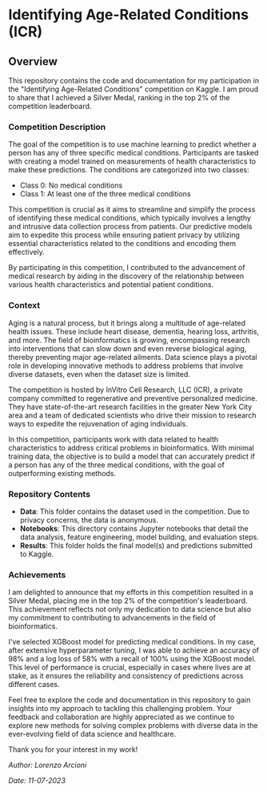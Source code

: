 # Identifying Age-Related Conditions (ICR)

## Overview
This repository contains the code and documentation for my participation in the "Identifying Age-Related Conditions" competition on Kaggle. I am proud to share that I achieved a Silver Medal, ranking in the top 2% of the competition leaderboard.

### Competition Description
The goal of the competition is to use machine learning to predict whether a person has any of three specific medical conditions. Participants are tasked with creating a model trained on measurements of health characteristics to make these predictions. The conditions are categorized into two classes: 
- Class 0: No medical conditions
- Class 1: At least one of the three medical conditions

This competition is crucial as it aims to streamline and simplify the process of identifying these medical conditions, which typically involves a lengthy and intrusive data collection process from patients. Our predictive models aim to expedite this process while ensuring patient privacy by utilizing essential characteristics related to the conditions and encoding them effectively.

By participating in this competition, I contributed to the advancement of medical research by aiding in the discovery of the relationship between various health characteristics and potential patient conditions.

### Context
Aging is a natural process, but it brings along a multitude of age-related health issues. These include heart disease, dementia, hearing loss, arthritis, and more. The field of bioinformatics is growing, encompassing research into interventions that can slow down and even reverse biological aging, thereby preventing major age-related ailments. Data science plays a pivotal role in developing innovative methods to address problems that involve diverse datasets, even when the dataset size is limited.

The competition is hosted by InVitro Cell Research, LLC (ICR), a private company committed to regenerative and preventive personalized medicine. They have state-of-the-art research facilities in the greater New York City area and a team of dedicated scientists who drive their mission to research ways to expedite the rejuvenation of aging individuals.

In this competition, participants work with data related to health characteristics to address critical problems in bioinformatics. With minimal training data, the objective is to build a model that can accurately predict if a person has any of the three medical conditions, with the goal of outperforming existing methods.

### Repository Contents
- **Data**: This folder contains the dataset used in the competition. Due to privacy concerns, the data is anonymous.
- **Notebooks**: This directory contains Jupyter notebooks that detail the data analysis, feature engineering, model building, and evaluation steps.
- **Results**: This folder holds the final model(s) and predictions submitted to Kaggle.

### Achievements
I am delighted to announce that my efforts in this competition resulted in a Silver Medal, placing me in the top 2% of the competition's leaderboard. This achievement reflects not only my dedication to data science but also my commitment to contributing to advancements in the field of bioinformatics.

I've selected XGBoost model for predicting medical conditions. In my case, after extensive hyperparameter tuning, I was able to achieve an accuracy of 98% and a log loss of 58% with a recall of 100% using the XGBoost model. This level of performance is crucial, especially in cases where lives are at stake, as it ensures the reliability and consistency of predictions across different cases.

Feel free to explore the code and documentation in this repository to gain insights into my approach to tackling this challenging problem. Your feedback and collaboration are highly appreciated as we continue to explore new methods for solving complex problems with diverse data in the ever-evolving field of data science and healthcare.

Thank you for your interest in my work!

*Author: Lorenzo Arcioni*

*Date: 11-07-2023*